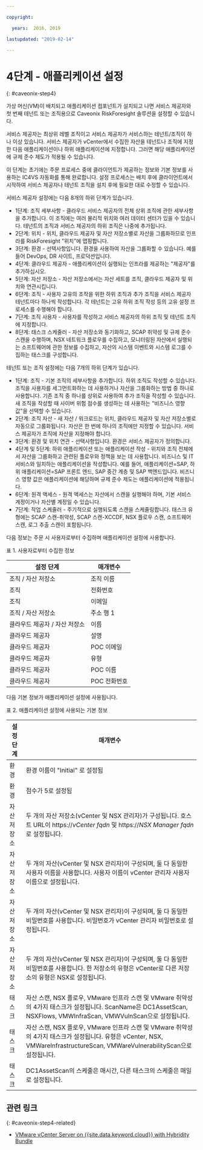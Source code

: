 ```yaml
---

copyright:

  years:  2016, 2019

lastupdated: "2019-02-14"

---
```


# 4단계 - 애플리케이션 설정
{: #caveonix-step4}

가상 머신(VM)이 배치되고 애플리케이션 컴포넌트가 설치되고 나면 서비스 제공자와 첫 번째 테넌트 또는 조직용으로 Caveonix RiskForesight 솔루션을 설정할 수 있습니다.

서비스 제공자는 최상위 레벨 조직이고 서비스 제공자가 서비스하는 테넌트/조직이 하나 이상 있습니다. 서비스 제공자가 vCenter에서 수집한 자산을 테넌트나 조직에 지정한 다음 애플리케이션이나 하위 애플리케이션에 지정합니다. 그러면 해당 애플리케이션에 규제 준수 제도가 적용될 수 있습니다.

이 단계는 초기에는 주문 프로세스 중에 클라이언트가 제공하는 정보와 기본 정보를 사용하는 IC4VS 자동화를 통해 완료합니다. 설정 프로세스는 배치 후에 클라이언트에서 시작하여 서비스 제공자나 테넌트 조직을 설치 후에 필요한 대로 수정할 수 있습니다.

서비스 제공자 설정에는 다음 8개의 하위 단계가 있습니다.
-	1단계: 조직 세부사항 - 클라우드 서비스 제공자의 전체 상위 조직에 관한 세부사항을 추가합니다. 이 조직에는 여러 물리적 위치와 여러 데이터 센터가 있을 수 있습니다. 테넌트의 조직과 서비스 제공자의 하위 조직은 나중에 추가됩니다.
-	2단계: 위치 - 위치, 클라우드 제공자 및 자산 저장소별로 자산을 그룹화하므로 인프라를 RiskForesight "위치”에 맵핑합니다.
-	3단계: 환경 - 선택사항입니다. 환경을 사용하여 자산을 그룹화할 수 있습니다. 예를 들어 DevOps, DR 사이트, 프로덕션입니다.
-	4단계: 클라우드 제공자 - 애플리케이션이 실행되는 인프라를 제공하는 "제공자"를 추가하십시오.
-	5단계: 자산 저장소 - 자산 저장소에서는 자산 세트를 조직, 클라우드 제공자 및 위치와 연관시킵니다.
-	6단계: 조직 - 사용자 고유의 조작을 위한 하위 조직과 추가 조직을 서비스 제공자 테넌트마다 하나씩 작성합니다. 각 테넌트는 고유 하위 조직 작성 등의 고유 설정 프로세스를 수행해야 합니다.
-	7단계: 조직 사용자 - 사용자를 작성하고 서비스 제공자의 하위 조직 및 테넌트 조직에 지정합니다.
-	8단계: 태스크 스케줄러 - 자산 저장소와 동기화하고, SCAP 취약성 및 규제 준수 스캔을 수행하며, NSX 네트워크 플로우를 수집하고, 모니터링된 자산에서 실행되는 소프트웨어에 관한 정보를 수집하고, 자산의 시스템 이벤트와 시스템 로그를 수집하는 태스크를 구성합니다.

테넌트 또는 조직 설정에는 다음 7개의 하위 단계가 있습니다.

-	1단계: 조직 - 기본 조직의 세부사항을 추가합니다. 하위 조직도 작성할 수 있습니다. 조직을 사용자를 세그먼트화하는 데 사용하거나 자산을 그룹화하는 방법 중 하나로 사용합니다. 기존 조직 중 하나를 상위로 사용하여 추가 조직을 작성할 수 있습니다. 새 조직을 작성할 때 사이버 위험 점수를 생성하는 데 사용하는 "비즈니스 영향 값"을 선택할 수 있습니다.
-	2단계: 조직 자산 - 새 자산 / 워크로드는 위치, 클라우드 제공자 및 자산 저장소별로 자동으로 그룹화됩니다. 자산은 한 번에 하나의 조직에만 지정할 수 있습니다. 서비스 제공자가 조직에 자산을 지정해야 합니다.
-	3단계: 환경 및 위치 연관 - 선택사항입니다. 환경은 서비스 제공자가 정의합니다.
-	4단계 및 5단계: 하위 애플리케이션 또는 애플리케이션 작성 - 위치와 조직 전체에서 자산을 그룹화하고 관련된 플로우와 정책을 보는 데 사용합니다. 비즈니스 및 IT 서비스와 일치하는 애플리케이션을 작성합니다. 예를 들어, 애플리케이션=SAP, 하위 애플리케이션=SAP 프론트 엔드, SAP 중간 계층 및 SAP 백엔드입니다. 비즈니스 영향 값은 애플리케이션에 해당하며 규제 준수 제도는 애플리케이션에 적용됩니다.
-	6단계: 원격 액세스 - 원격 액세스는 자산에서 스캔을 실행해야 하며, 기본 서비스 계정이거나 자산별 계정일 수 있습니다.
-	7단계: 작업 스케줄러 - 주기적으로 실행되도록 스캔을 스케줄링합니다. 태스크 유형에는 SCAP 스캔-취약성, SCAP 스캔-XCCDF, NSX 플로우 스캔, 소프트웨어 스캔, 로그 추출 스캔이 포함됩니다.

다음 정보는 주문 시 사용자로부터 수집하며 애플리케이션 설정에 사용합니다.

표 1. 사용자로부터 수집한 정보

|설정 단계 |매개변수 |
|---|---|
|조직 / 자산 저장소 |조직 이름 |
|조직 |전화번호 |
|조직 |이메일 |
|조직 / 자산 저장소 |주소 행 1 |
|클라우드 제공자 / 자산 저장소 |이름 |
|클라우드 제공자 |설명 |
|클라우드 제공자 |POC 이메일 |
|클라우드 제공자 |유형|
|클라우드 제공자 |POC 이름 |
|클라우드 제공자 |POC 전화번호 |

다음 기본 정보가 애플리케이션 설정에 사용됩니다.

표 2. 애플리케이션 설정에 사용되는 기본 정보

|설정 단계 |매개변수 |
|---|---|
|환경 |환경 이름이 "Initial" 로 설정됨|
|환경 | 점수가 5로 설정됨|
|자산 저장소 |두 개의 자산 저장소(vCenter 및 NSX 관리자)가 구성됩니다. 호스트 URL이 https://*vCenter fqdn* 및 https://*NSX Manager fqdn*로 설정됩니다.|
|자산 저장소 |두 개의 자산(vCenter 및 NSX 관리자)이 구성되며, 둘 다 동일한 사용자 이름을 사용합니다. 사용자 이름이 vCenter 관리자 사용자 이름으로 설정됩니다.|
|자산 저장소 |두 개의 자산(vCenter 및 NSX 관리자)이 구성되며, 둘 다 동일한 비밀번호를 사용합니다. 비밀번호가 vCenter 관리자 비밀번호로 설정됩니다.
|자산 저장소 |두 개의 자산(vCenter 및 NSX 관리자)이 구성되며, 둘 다 동일한 비밀번호를 사용합니다. 한 저장소의 유형은 vCenter로 다른 저장소의 유형은 NSX로 설정됩니다.
|태스크 |자산 스캔, NSX 플로우, VMware 인프라 스캔 및 VMware 취약성의 4가지 태스크가 설정됩니다. ScanName은 DC1AssetScan, NSXFlows, VMWInfraScan, VMWVulnScan으로 설정됩니다. |
|태스크 |자산 스캔, NSX 플로우, VMware 인프라 스캔 및 VMware 취약성의 4가지 태스크가 설정됩니다. 유형은 vCenter, NSX, VMWareInfrastructureScan, VMWareVulnerabilityScan으로 설정됩니다. |
|태스크 |DC1AssetScan의 스케줄은 매시간, 다른 태스크의 스케줄은 매일로 설정됩니다.|

## 관련 링크
{: #caveonix-step4-related}

* [VMware vCenter Server on {{site.data.keyword.cloud}} with Hybridity Bundle](/docs/services/vmwaresolutions/archiref/vcs/vcs-hybridity-intro.html)
